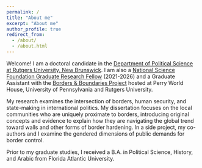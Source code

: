 ```yaml
---
permalink: /
title: "About me"
excerpt: "About me"
author_profile: true
redirect_from: 
  - /about/
  - /about.html
---
```


Welcome! I am a doctoral candidate in the [Department of Political Science at Rutgers University, New Brunswick](https://polisci.rutgers.edu/). I am also a [National Science Foundation Graduate Research Fellow](https://www.nsfgrfp.org/) (2021-2026) and a Graduate Assistant with the [Borders & Boundaries Project](https://global.upenn.edu/perryworldhouse/borders-and-boundaries-project) hosted at Perry World House, University of Pennsylvania and Rutgers University. 

My research examines the intersection of borders, human security, and state-making in international politics. My dissertation focuses on the local communities who are uniquely proximate to borders, introducing original concepts and evidence to explain how they are navigating the global trend toward walls and other forms of border hardening. In a side project, my co-authors and I examine the gendered dimensions of public demands for border control. 

Prior to my graduate studies, I received a B.A. in Political Science, History, and Arabic from Florida Atlantic University.


